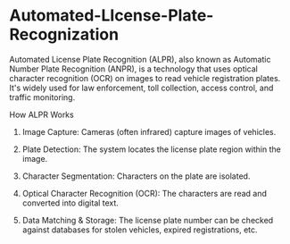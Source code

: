# Automated-LIcense-Plate-Recognization
Automated License Plate Recognition (ALPR), also known as Automatic Number Plate Recognition (ANPR), is a technology that uses optical character recognition (OCR) on images to read vehicle registration plates. It's widely used for law enforcement, toll collection, access control, and traffic monitoring.


How ALPR Works

1. Image Capture: Cameras (often infrared) capture images of vehicles.


2. Plate Detection: The system locates the license plate region within the image.


3. Character Segmentation: Characters on the plate are isolated.


4. Optical Character Recognition (OCR): The characters are read and converted into digital text.


5. Data Matching & Storage: The license plate number can be checked against databases for stolen vehicles, expired registrations, etc.

